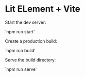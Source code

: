 # Lit ELement + Vite

Start the dev server:

`npm run start'

Create a production build:

`npm run build'

Serve the build directory:

`npm run serve'